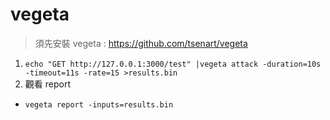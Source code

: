 # vegeta
> 須先安裝 vegeta : https://github.com/tsenart/vegeta

1. `echo "GET http://127.0.0.1:3000/test" |vegeta attack -duration=10s -timeout=11s -rate=15 >results.bin`
2. 觀看 report
  - `vegeta report -inputs=results.bin`